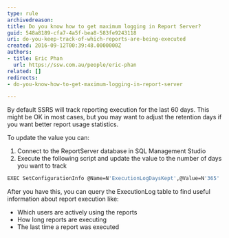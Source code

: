 ```yaml
---
type: rule
archivedreason: 
title: Do you know how to get maximum logging in Report Server?
guid: 548a8189-cfa7-4a5f-bea8-583fe9243118
uri: do-you-keep-track-of-which-reports-are-being-executed
created: 2016-09-12T00:39:48.0000000Z
authors:
- title: Eric Phan
  url: https://ssw.com.au/people/eric-phan
related: []
redirects:
- do-you-know-how-to-get-maximum-logging-in-report-server

---
```


By default SSRS will track reporting execution for the last 60 days. This might be OK in most cases, but you may want to adjust the retention days if you want better report usage statistics.

<!--endintro-->

To update the value you can:

1. Connect to the ReportServer database in SQL Management Studio
2. Execute the following script and update the value to the number of days you want to track






``` bash
EXEC SetConfigurationInfo @Name=N'ExecutionLogDaysKept',@Value=N'365'
```





After you have this, you can query the ExecutionLog table to find useful information about report execution like:

* Which users are actively using the reports
* How long reports are executing
* The last time a report was executed
